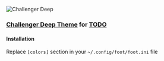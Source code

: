 ![Challenger Deep](https://challenger-deep-theme.github.io/images/logo.png)

### [Challenger Deep Theme](https://challenger-deep-theme.github.io/) for [TODO](https://challenger-deep-theme.github.io/)


#### Installation

Replace `[colors]` section in your `~/.config/foot/foot.ini` file
